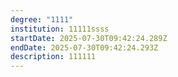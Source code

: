 ```yaml
---
degree: "1111"
institution: 11111ssss
startDate: 2025-07-30T09:42:24.289Z
endDate: 2025-07-30T09:42:24.293Z
description: 1﻿11111
---
```

